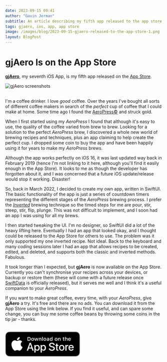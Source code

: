 ```yaml
---
date: 2023-09-15 09:41
author: "Gavin Jerman"
subtitle: An article describing my fifth app released to the app store
tags: gjaero, ios, app, app store
image: /images/blog/2023-09-15-gjaero-released-to-the-app-store-1.png
layout: BlogPost
---
```


# gjAero Is on the App Store

[**gjAero**](/projects/gjAero), my seventh iOS App, is my fifth app released on the [App Store](https://apps.apple.com/app/gjaero/id6444918004?platform=iphone).

<img src="/images/blog/2023-09-15-gjaero-released-to-the-app-store-1.png" alt="gjAero screenshots" width="384">
<br><br>

I'm a coffee drinker. I love _good_ coffee. Over the years I've bought all sorts of different coffee makers in search of the _perfect_ cup of coffee that I could make at home. Some time ago I found the [AeroPress©](https://aeropress.com) and struck gold. 

When I first started using my _AeroPress_ I found that although it's easy to use, the quality of the coffee varied from brew to brew. Looking for a solution to the perfect _AeroPress_ brew, I discovered a whole new world of brewing recipes and techniques, plus an app claiming to help create the perfect cup. I dropped some coin to buy the app and have been happily using it for years to make my _AeroPress_ brews.

Although the app works perfectly on iOS 16, it was last updated way back in February 2019 (hence I'm not linking to it here, although you'll find it easily enough in the App Store). It looks to me as though the developer has forgotten about it, and I was concerned that a future iOS update/release would stop it working. Disaster!

So, back in March 2022, I decided to create my own app, written in SwiftUI. The basic functionality of the app is just a series of countdown timers representing the different stages of the _AeroPress_ brewing process. I prefer the [_Inverted_](https://en.wikipedia.org/wiki/AeroPress) brewing technique so the timed steps for me are pour, stir, steep, stir, flip, plunge. This was not difficult to implement, and I soon had an app I was using for all my brews.

I then started tweaking the UI. I'm no designer, so SwiftUI did a lot of the heavy lifting here. Eventually I had an app that looked okay, and I thought could be released to the App Store for others to use. The problem was it only supported my one inverted recipe. Not ideal. Back to the keyboard and many coding sessions later I had an app that allows recipes to be created, edited, and deleted, and supports both the classic and inverted methods. Fabulous.

It took longer than I expected, but **gjAero** is now available on the App Store. Currently you can't synchronise your recipes across your devices, or backup or restore them (these will come with a future release once [SwiftData](https://developer.apple.com/xcode/swiftdata/) is officially released), but it serves me well and I think it's a useful companion to your _AeroPress_.

If you want to make great coffee, every time, with your _AeroPress_, give **gjAero** a try. It's free and there are no ads. You can download it from the App Store using the link below. If you find it useful, and can spare some change, you can buy me some coffee beans by throwing some coins in the tip jar - thanks.
<br><br>

[![download](/images/Download_on_the_App_Store_Badge_US-UK_RGB_blk_092917.svg)](https://apps.apple.com/app/gjaero/id6444918004?platform=iphone)
